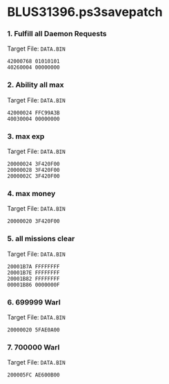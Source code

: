 # BLUS31396.ps3savepatch

### 1. Fulfill all Daemon Requests

Target File: `DATA.BIN`

```
42000768 01010101
40260004 00000000
```

### 2. Ability all max

Target File: `DATA.BIN`

```
42000024 FFC99A3B
40030004 00000000
```

### 3. max exp

Target File: `DATA.BIN`

```
20000024 3F420F00
20000028 3F420F00
2000002C 3F420F00
```

### 4. max money

Target File: `DATA.BIN`

```
20000020 3F420F00
```

### 5. all missions clear

Target File: `DATA.BIN`

```
20001B7A FFFFFFFF
20001B7E FFFFFFFF
20001B82 FFFFFFFF
00001B86 0000000F
```

### 6. 699999 Warl

Target File: `DATA.BIN`

```
20000020 5FAE0A00
```

### 7. 700000 Warl

Target File: `DATA.BIN`

```
200005FC AE600B00
```

